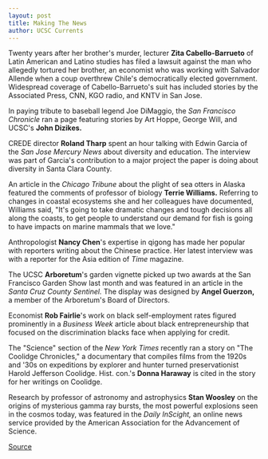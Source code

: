 ```yaml
---
layout: post
title: Making The News
author: UCSC Currents
---
```


Twenty years after her brother's murder, lecturer **Zita Cabello-Barrueto** of Latin American and Latino studies has filed a lawsuit against the man who allegedly tortured her brother, an economist who was working with Salvador Allende when a coup overthrew Chile's democratically elected government. Widespread coverage of Cabello-Barrueto's suit has included stories by the Associated Press, CNN, KGO radio, and KNTV in San Jose.

In paying tribute to baseball legend Joe DiMaggio, the _San Francisco Chronicle_ ran a page featuring stories by Art Hoppe, George Will, and UCSC's **John Dizikes.**

CREDE director **Roland Tharp** spent an hour talking with Edwin Garcia of the _San Jose Mercury News_ about diversity and education. The interview was part of Garcia's contribution to a major project the paper is doing about diversity in Santa Clara County.

An article in the _Chicago Tribune_ about the plight of sea otters in Alaska featured the comments of professor of biology **Terrie Williams.** Referring to changes in coastal ecosystems she and her colleagues have documented, Williams said, "It's going to take dramatic changes and tough decisions all along the coasts, to get people to understand our demand for fish is going to have impacts on marine mammals that we love."

Anthropologist **Nancy Chen**'s expertise in qigong has made her popular with reporters writing about the Chinese practice. Her latest interview was with a reporter for the Asia edition of _Time_ magazine.

The UCSC **Arboretum**'s garden vignette picked up two awards at the San Francisco Garden Show last month and was featured in an article in the _Santa Cruz County Sentinel._ The display was designed by **Angel Guerzon,** a member of the Arboretum's Board of Directors.

Economist **Rob Fairlie**'s work on black self-employment rates figured prominently in a _Business Week_ article about black entrepreneurship that focused on the discrimination blacks face when applying for credit.

The "Science" section of the _New York Times_ recently ran a story on "The Coolidge Chronicles," a documentary that compiles films from the 1920s and '30s on expeditions by explorer and hunter turned preservationist Harold Jefferson Coolidge. Hist. con.'s **Donna Haraway** is cited in the story for her writings on Coolidge.

Research by professor of astronomy and astrophysics **Stan Woosley** on the origins of mysterious gamma ray bursts, the most powerful explosions seen in the cosmos today, was featured in the _Daily InScight,_ an online news service provided by the American Association for the Advancement of Science.

[Source](http://www1.ucsc.edu/oncampus/currents/98-99/04-05/makenews.htm "Permalink to Making the News; 04-05-99")
